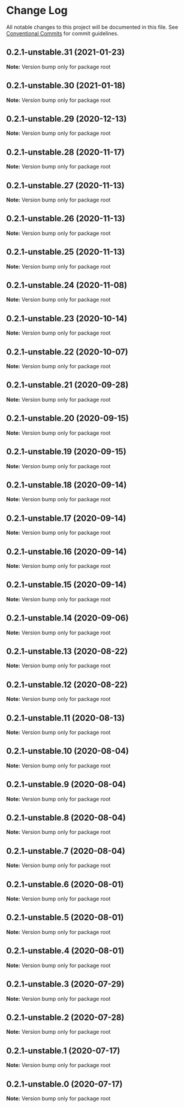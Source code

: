 # Change Log

All notable changes to this project will be documented in this file.
See [Conventional Commits](https://conventionalcommits.org) for commit guidelines.

## 0.2.1-unstable.31 (2021-01-23)

**Note:** Version bump only for package root





## 0.2.1-unstable.30 (2021-01-18)

**Note:** Version bump only for package root





## 0.2.1-unstable.29 (2020-12-13)

**Note:** Version bump only for package root





## 0.2.1-unstable.28 (2020-11-17)

**Note:** Version bump only for package root





## 0.2.1-unstable.27 (2020-11-13)

**Note:** Version bump only for package root





## 0.2.1-unstable.26 (2020-11-13)

**Note:** Version bump only for package root





## 0.2.1-unstable.25 (2020-11-13)

**Note:** Version bump only for package root





## 0.2.1-unstable.24 (2020-11-08)

**Note:** Version bump only for package root





## 0.2.1-unstable.23 (2020-10-14)

**Note:** Version bump only for package root





## 0.2.1-unstable.22 (2020-10-07)

**Note:** Version bump only for package root





## 0.2.1-unstable.21 (2020-09-28)

**Note:** Version bump only for package root





## 0.2.1-unstable.20 (2020-09-15)

**Note:** Version bump only for package root





## 0.2.1-unstable.19 (2020-09-15)

**Note:** Version bump only for package root





## 0.2.1-unstable.18 (2020-09-14)

**Note:** Version bump only for package root





## 0.2.1-unstable.17 (2020-09-14)

**Note:** Version bump only for package root





## 0.2.1-unstable.16 (2020-09-14)

**Note:** Version bump only for package root





## 0.2.1-unstable.15 (2020-09-14)

**Note:** Version bump only for package root





## 0.2.1-unstable.14 (2020-09-06)

**Note:** Version bump only for package root





## 0.2.1-unstable.13 (2020-08-22)

**Note:** Version bump only for package root





## 0.2.1-unstable.12 (2020-08-22)

**Note:** Version bump only for package root





## 0.2.1-unstable.11 (2020-08-13)

**Note:** Version bump only for package root





## 0.2.1-unstable.10 (2020-08-04)

**Note:** Version bump only for package root





## 0.2.1-unstable.9 (2020-08-04)

**Note:** Version bump only for package root





## 0.2.1-unstable.8 (2020-08-04)

**Note:** Version bump only for package root





## 0.2.1-unstable.7 (2020-08-04)

**Note:** Version bump only for package root





## 0.2.1-unstable.6 (2020-08-01)

**Note:** Version bump only for package root





## 0.2.1-unstable.5 (2020-08-01)

**Note:** Version bump only for package root





## 0.2.1-unstable.4 (2020-08-01)

**Note:** Version bump only for package root





## 0.2.1-unstable.3 (2020-07-29)

**Note:** Version bump only for package root





## 0.2.1-unstable.2 (2020-07-28)

**Note:** Version bump only for package root





## 0.2.1-unstable.1 (2020-07-17)

**Note:** Version bump only for package root





## 0.2.1-unstable.0 (2020-07-17)

**Note:** Version bump only for package root
